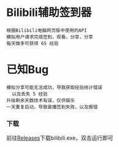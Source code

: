 # Bilibili辅助签到器

    根据Bilibili电脑网页版中使用的API
    模拟用户请求完成签到，观看，分享，分享
    每天做多可获得 65 经验

# 已知Bug

    模拟分享可能无法成功，导致获取经验统计错误 
      以及丢失 5 经验
    升级剩余天数技术有误，仅供娱乐
    一天重复启动，导致直播签到失败，以及报错


### 下载

前往[Releases](https://github.com/xiaowine/Bilibili_AutoSign/releases "")下载bilibili.exe，双击运行即可

